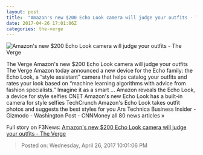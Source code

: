 ```yaml
---
layout: post
title:  "Amazon's new $200 Echo Look camera will judge your outfits - The Verge"
date: 2017-04-26 17:01:06Z
categories: the-verge
---
```


![Amazon's new $200 Echo Look camera will judge your outfits - The Verge](https://cdn0.vox-cdn.com/thumbor/Tfne7CTrpV7z8Ot8SN3AC6smHBw=/0x344:3666x2406/1600x900/cdn0.vox-cdn.com/uploads/chorus_image/image/54459279/Echo_Look__Closet_Shelf.0.jpg)

The Verge Amazon's new $200 Echo Look camera will judge your outfits The Verge Amazon today announced a new device for the Echo family: the Echo Look, a “style assistant” camera that helps catalog your outfits and rates your look based on “machine learning algorithms with advice from fashion specialists.” Imagine it as a smart ... Amazon reveals the Echo Look, a device for style selfies CNET Amazon's new Echo Look has a built-in camera for style selfies TechCrunch Amazon's Echo Look takes outfit photos and suggests the best styles for you Ars Technica Business Insider - Gizmodo - Washington Post - CNNMoney all 80 news articles »


Full story on F3News: [Amazon's new $200 Echo Look camera will judge your outfits - The Verge](http://www.f3nws.com/n/YTuTWF)

> Posted on: Wednesday, April 26, 2017 10:01:06 PM

